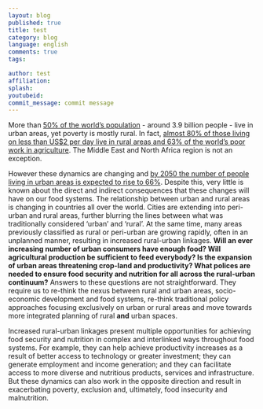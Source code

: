 ```yaml
---
layout: blog
published: true
title: test
category: blog
language: english
comments: true
tags: 

author: test
affiliation: 
splash: 
youtubeid: 
commit_message: commit message
---
```

More than [50% of the world’s population](https://esa.un.org/unpd/wup/) - around 3.9 billion people - live in urban areas, yet poverty is mostly rural. In fact, [almost 80% of those living on less than US$2 per day live in rural areas and 63% of the world’s poor work in agriculture](http://documents.worldbank.org/curated/en/331761468152719470/Implementing-agriculture-for-development-World-Bank-Group-agriculture-action-plan-2013-2015). The Middle East and North Africa region is not an exception. <!-- more -->


However these dynamics are changing and [by 2050 the number of people living in urban areas is expected to rise to 66%](https://esa.un.org/unpd/wup/). Despite this, very little is known about the direct and indirect consequences that these changes will have on our food systems. 
The relationship between urban and rural areas is changing in countries all over the world. Cities are extending into peri-urban and rural areas, further blurring the lines between what was traditionally considered ‘urban’ and ‘rural’. At the same time, many areas previously classified as rural or peri-urban are growing rapidly, often in an unplanned manner, resulting in increased rural-urban linkages. 
**Will an ever increasing number of urban consumers have enough food? Will agricultural production be sufficient to feed everybody? Is the expansion of urban areas threatening crop-land and productivity? What polices are needed to ensure food security and nutrition for all across the rural-urban continuum?**
Answers to these questions are not straightforward. They require us to re-think the nexus between rural and urban areas, socio-economic development and food systems, re-think traditional policy approaches focusing exclusively on urban or rural areas and move towards more integrated planning of rural **and** urban spaces.

Increased rural-urban linkages present multiple opportunities for achieving food security and nutrition in complex and interlinked ways throughout food systems. For example, they can help achieve productivity increases as a result of better access to technology or greater investment; they can generate employment and income generation; and they can facilitate access to more diverse and nutritious products, services and infrastructure. But these dynamics can also work in the opposite direction and result in exacerbating poverty, exclusion and, ultimately, food insecurity and malnutrition.